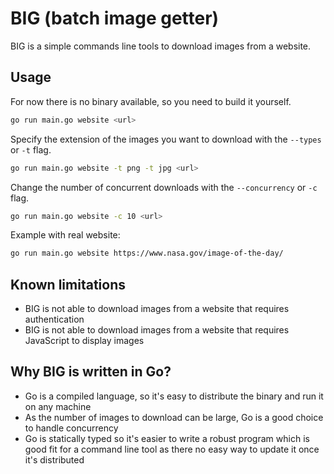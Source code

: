 # BIG (batch image getter)

BIG is a simple commands line tools to download images from a website.

## Usage

For now there is no binary available, so you need to build it yourself.

```bash
go run main.go website <url>
```

Specify the extension of the images you want to download with the `--types` or `-t` flag.

```bash
go run main.go website -t png -t jpg <url>
```

Change the number of concurrent downloads with the `--concurrency` or `-c` flag.

```bash
go run main.go website -c 10 <url>
```

Example with real website:

```bash
go run main.go website https://www.nasa.gov/image-of-the-day/
```

## Known limitations

- BIG is not able to download images from a website that requires authentication
- BIG is not able to download images from a website that requires JavaScript to display images

## Why BIG is written in Go?

- Go is a compiled language, so it's easy to distribute the binary and run it on any machine
- As the number of images to download can be large, Go is a good choice to handle concurrency
- Go is statically typed so it's easier to write a robust program which is good fit for a command line tool as there no easy way to update it once it's distributed
